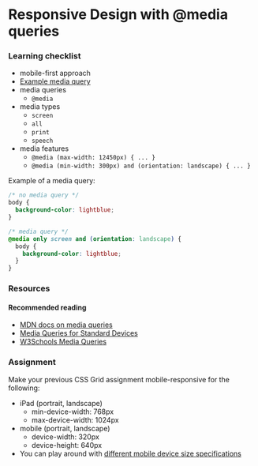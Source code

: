 # Responsive Design with @media queries

### Learning checklist
- mobile-first approach
- [Example media query](https://codepen.io/davified/pen/PEMwOz)
- media queries
  - `@media`
- media types
  - `screen`
  - `all`
  - `print`
  - `speech`
- media features
  - `@media (max-width: 12450px) { ... }`
  - `@media (min-width: 300px) and (orientation: landscape) { ... }`




Example of a media query:
```css
/* no media query */
body {
  background-color: lightblue;
}

/* media query */
@media only screen and (orientation: landscape) {
  body {
    background-color: lightblue;
  }
}
```
### Resources

#### Recommended reading
- [MDN docs on media queries](https://developer.mozilla.org/en-US/docs/Web/CSS/Media_Queries/Using_media_queries)
- [Media Queries for Standard Devices](https://css-tricks.com/snippets/css/media-queries-for-standard-devices/)
- [W3Schools Media Queries](https://www.w3schools.com/css/css_rwd_mediaqueries.asp)

### Assignment

Make your previous CSS Grid assignment mobile-responsive for the following:
- iPad (portrait, landscape)
  - min-device-width: 768px
  - max-device-width: 1024px
- mobile (portrait, landscape)
  - device-width: 320px
  - device-height: 640px
- You can play around with [different mobile device size specifications](https://css-tricks.com/snippets/css/media-queries-for-standard-devices/)
